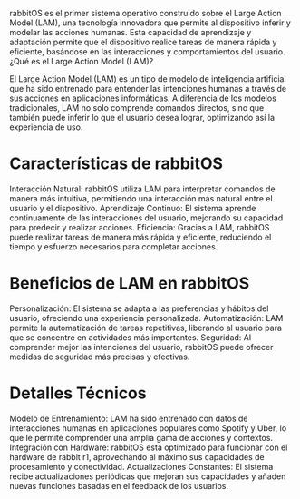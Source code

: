 rabbitOS es el primer sistema operativo construido sobre el Large Action Model (LAM), una tecnología innovadora que permite al dispositivo inferir y modelar las acciones humanas. Esta capacidad de aprendizaje y adaptación permite que el dispositivo realice tareas de manera rápida y eficiente, basándose en las interacciones y comportamientos del usuario.
¿Qué es el Large Action Model (LAM)?

El Large Action Model (LAM) es un tipo de modelo de inteligencia artificial que ha sido entrenado para entender las intenciones humanas a través de sus acciones en aplicaciones informáticas. A diferencia de los modelos tradicionales, LAM no solo comprende comandos directos, sino que también puede inferir lo que el usuario desea lograr, optimizando así la experiencia de uso.
# Características de rabbitOS

Interacción Natural: rabbitOS utiliza LAM para interpretar comandos de manera más intuitiva, permitiendo una interacción más natural entre el usuario y el dispositivo.
Aprendizaje Continuo: El sistema aprende continuamente de las interacciones del usuario, mejorando su capacidad para predecir y realizar acciones.
Eficiencia: Gracias a LAM, rabbitOS puede realizar tareas de manera más rápida y eficiente, reduciendo el tiempo y esfuerzo necesarios para completar acciones.

# Beneficios de LAM en rabbitOS

Personalización: El sistema se adapta a las preferencias y hábitos del usuario, ofreciendo una experiencia personalizada.
Automatización: LAM permite la automatización de tareas repetitivas, liberando al usuario para que se concentre en actividades más importantes.
Seguridad: Al comprender mejor las intenciones del usuario, rabbitOS puede ofrecer medidas de seguridad más precisas y efectivas.

# Detalles Técnicos

Modelo de Entrenamiento: LAM ha sido entrenado con datos de interacciones humanas en aplicaciones populares como Spotify y Uber, lo que le permite comprender una amplia gama de acciones y contextos.
Integración con Hardware: rabbitOS está optimizado para funcionar con el hardware de rabbit r1, aprovechando al máximo sus capacidades de procesamiento y conectividad.
Actualizaciones Constantes: El sistema recibe actualizaciones periódicas que mejoran sus capacidades y añaden nuevas funciones basadas en el feedback de los usuarios.


